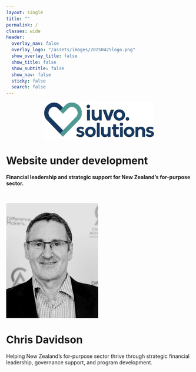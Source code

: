 ```yaml
---
layout: single
title: ""
permalink: /
classes: wide
header:
  overlay_nav: false
  overlay_logo: "/assets/images/20250425logo.png"
  show_overlay_title: false
  show_title: false
  show_subtitle: false
  show_nav: false
  sticky: false
  search: false
---
```


<p align="center">
  <img src="/assets/images/20250425logo.png" alt="Iuvo.Solutions Logo" width="300">
</p>

# Website under development

**Financial leadership and strategic support for New Zealand’s for-purpose sector.**

<br>

<p>
  <img src="/assets/images/chris-profile.jpg" alt="Chris Davidson" width="250">
</p>

# Chris Davidson

Helping New Zealand’s for-purpose sector thrive through strategic financial leadership, governance support, and program development.

<br>

<p align="center">
  <a href="https://www.linkedin.com/in/chris-davidson-aa92a58/" target="_blank" style="margin-right: 20px;">
    <i class="fab fa-linkedin fa-2x"></i>
  </a>
  <a href="mailto:chris.davidson@iuvo.solutions" style="margin-left: 20px;">
    <i class="fas fa-envelope fa-2x"></i>
  </a>
</p>
